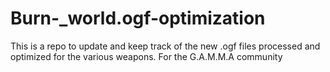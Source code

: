 # Burn-_world.ogf-optimization

This is a repo to update and keep track of the new .ogf files processed and optimized for the various weapons.
For the G.A.M.M.A community
